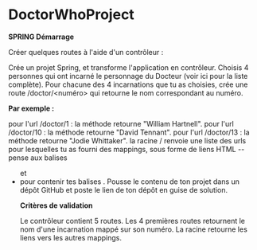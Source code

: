 # DoctorWhoProject

**SPRING Démarrage**

Créer quelques routes à l'aide d'un contrôleur :

Crée un projet Spring, et transforme l'application en contrôleur.
Choisis 4 personnes qui ont incarné le personnage du Docteur (voir ici pour la liste complète).
Pour chacune des 4 incarnations que tu as choisies, crée une route /doctor/<numéro> qui retourne le nom correspondant au numéro.

**Par exemple :**

pour l'url /doctor/1 : la méthode retourne "William Hartnell".
pour l'url /doctor/10 : la méthode retourne "David Tennant".
pour l'url /doctor/13 : la méthode retourne "Jodie Whittaker".
la racine / renvoie une liste des urls pour lesquelles tu as fourni des mappings, sous forme de liens HTML -- pense aux balises <ul> et <li> pour contenir tes balises <a>.
Pousse le contenu de ton projet dans un dépôt GitHub et poste le lien de ton dépôt en guise de solution.

**Critères de validation**

Le contrôleur contient 5 routes.
Les 4 premières routes retournent le nom d'une incarnation mappé sur son numéro.
La racine retourne les liens vers les autres mappings.
